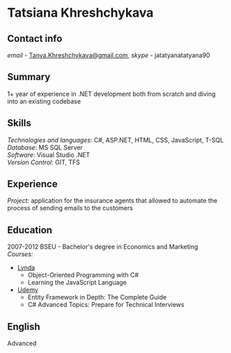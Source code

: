 # Tatsiana Khreshchykava
 
## Contact info
 
*email* - Tanya.Khreshchykava@gmail.com, *skype* - jatatyanatatyana90 
 
## Summary
1+ year of experience in .NET development both from scratch and diving into an existing codebase
 
## Skills
 
*Technologies and languages*: C#, ASP.NET, HTML, CSS, JavaScript, T-SQL  
*Database*: MS SQL Server  
*Software*: Visual Studio .NET  
*Version Control*: GIT, TFS

## Experience
 
*Project*: application for the insurance agents that allowed to automate the process of sending emails to the customers  

## Education
2007-2012 BSEU - Bachelor's degree in Economics and Marketing  
*Courses:*
* [Lynda](https://www.lynda.com/)  
  * Object-Oriented Programming with C#  
  * Learning the JavaScript Language  
* [Udemy](https://www.udemy.com/)  
  * Entity Framework in Depth: The Complete Guide  
  * C# Advanced Topics: Prepare for Technical Interviews  

 
## English
 
Advanced 




